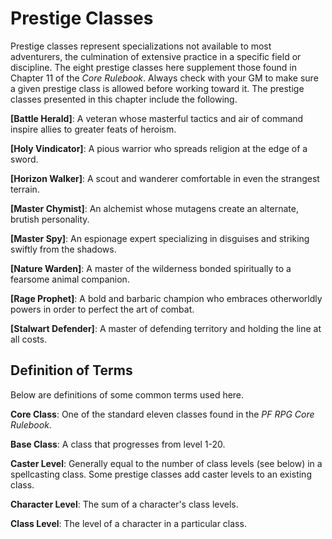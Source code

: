 # Prestige Classes

Prestige classes represent specializations not available to most
adventurers, the culmination of extensive practice in a specific
field or discipline. The eight prestige classes here supplement
those found in Chapter 11 of the *Core Rulebook*. Always check
with your GM to make sure a given prestige class is allowed
before working toward it. The prestige classes presented in this
chapter include the following.

**[Battle Herald]**: A veteran whose masterful tactics and air of
command inspire allies to greater feats of heroism.

**[Holy Vindicator]**: A pious warrior who spreads religion at
the edge of a sword.

**[Horizon Walker]**: A scout and wanderer comfortable in even
the strangest terrain.

**[Master Chymist]**: An alchemist whose mutagens create an
alternate, brutish personality.

**[Master Spy]**: An espionage expert specializing in disguises
and striking swiftly from the shadows.

**[Nature Warden]**: A master of the wilderness bonded
spiritually to a fearsome animal companion.

**[Rage Prophet]**: A bold and barbaric champion who embraces
otherworldly powers in order to perfect the art of combat.

**[Stalwart Defender]**: A master of defending territory and
holding the line at all costs.

## Definition of Terms

Below are definitions of some common terms used here.

**Core Class**: One of the standard eleven classes found in the
*PF RPG Core Rulebook*.

**Base Class**: A class that progresses from level 1-20.

**Caster Level**: Generally equal to the number of class levels
(see below) in a spellcasting class. Some prestige classes add
caster levels to an existing class.

**Character Level**: The sum of a character's class levels.

**Class Level**: The level of a character in a particular class.
